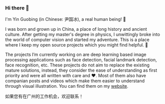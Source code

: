 ### Hi there 👋

I'm Yin Guobing (in Chinese: 尹国冰), a real human being! :runner:

I was born and grown up in China, a place of long history and ancient culture. After getting my master's degree in physics, I unwittingly broke into the world of computer vision and started my adventure. This is a place where I keep my open source projects which you might find helpful. 🌱

The projects I’m currently working on are deep learning based image processing applications such as face detection, facial landmark detection, face recognition, etc. These projects do not aim to replace the existing mature solutions, instead, they consider the ease of understanding as first priority and were all written with care and :heart:. Most of them also have companian posts and videos which make them easier to understand through visual illustration. You can find them on my [website](https://yinguobing.com/playground/).

如果您有在广州的工作机会，欢迎联系！
<!--
**yinguobing/yinguobing** is a ✨ _special_ ✨ repository because its `README.md` (this file) appears on your GitHub profile.

Here are some ideas to get you started:

- 🔭 I’m currently working on ...
- 🌱 I’m currently learning ...
- 👯 I’m looking to collaborate on ...
- 🤔 I’m looking for help with ...
- 💬 Ask me about ...
- 📫 How to reach me: ...
- 😄 Pronouns: ...
- ⚡ Fun fact: ...
-->
